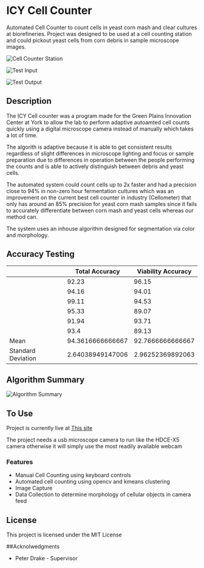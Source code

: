 # ICY Cell Counter

Automated Cell Counter to count cells in yeast corn mash and clear cultures at biorefineries. Project was designed to be used at a cell counting station and could pickout yeast cells from corn debris in sample microscope images.

![Cell Counter Station](https://github.com/msimbao/icycellcounter/blob/master/images/cellcounterstation.jpg)

![Test Input](https://github.com/msimbao/icycellcounter/blob/master/images/final.png)

![Test Output](https://github.com/msimbao/icycellcounter/blob/master/images/final%20with%20live%20dead.png)

## Description

The ICY Cell counter was a program made for the Green Plains Innovation Center at York to allow the lab to perform adaptive autoamted cell counts quickly using a digital microscope camera instead of manually which takes a lot of time.

The algorith is adaptive because it is able to get consistent results regardless of slight differences in microscope lighting and focus or sample preparation due to differences in operation between the people performing the counts and is able to actively distinguish between debris and yeast cells.

The automated system could count cells up to 2x faster and had a precision close to 94% in non-zero hour fermentation cultures which was an improvement on the current best cell counter in industry (Cellometer) that only has around an 85% precision for yeast corn mash samples since it fails to accurately differentiate between corn mash and yeast cells whereas our method can.

The system uses an inhouse algorithm designed for segmentation via color and morphology. 

## Accuracy Testing

| | Total Accuracy | Viability Accuracy |
| --- | --- | --- |
| | 92.23	| 96.15 |
| | 94.16 |	94.01 |
| | 99.11 |	94.53 |
| | 95.33 |	89.07 |
| | 91.94 |	93.71 |
| | 93.4 | 89.13 |
| Mean | 94.3616666666667 |	92.7666666666667 |
| Standard Deviation | 2.64038949147006 | 2.96252369892063 |

## Algorithm Summary 

![Algorithm Summary](https://github.com/msimbao/icycellcounter/blob/master/images/Cell%20Counting%20Algorithm%20Summary.jpg)

## To Use

Project is currently live at [This site](https://msimbao.github.io/icycellcounter/)

The project needs a usb microscope camera to run like the HDCE-X5 camera otherwise it will simply use the most readily available webcam

### Features

* Manual Cell Counting using keyboard controls
* Automated cell counting using opencv and kmeans clustering
* Image Capture
* Data Collection to determine morphology of cellular objects in camera feed

## License

This project is licensed under the MIT License

##Acknolwedgments

* Peter Drake - Supervisor
